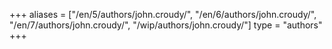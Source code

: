 +++
aliases = ["/en/5/authors/john.croudy/", "/en/6/authors/john.croudy/", "/en/7/authors/john.croudy/", "/wip/authors/john.croudy/"]
type = "authors"
+++

